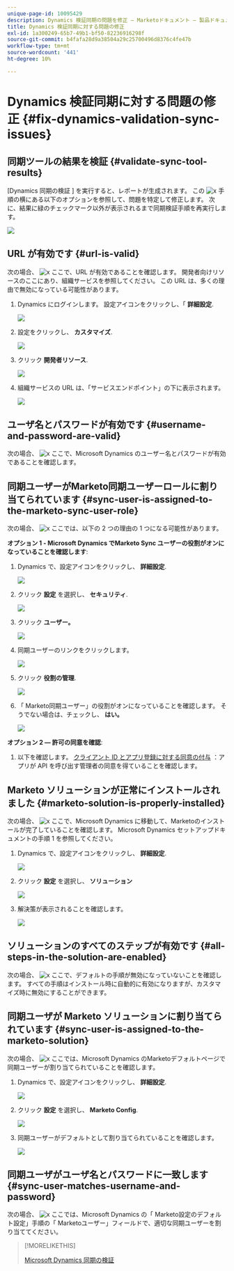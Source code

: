 ```yaml
---
unique-page-id: 10095429
description: Dynamics 検証同期の問題を修正 — Marketoドキュメント — 製品ドキュメント
title: Dynamics 検証同期に対する問題の修正
exl-id: 1a300249-65b7-49b1-bf50-82236916298f
source-git-commit: b4fafa28d9a38504a29c25700496d8376c4fe47b
workflow-type: tm+mt
source-wordcount: '441'
ht-degree: 10%

---
```


# Dynamics 検証同期に対する問題の修正 {#fix-dynamics-validation-sync-issues}

## 同期ツールの結果を検証 {#validate-sync-tool-results}

[Dynamics 同期の検証 ] を実行すると、レポートが生成されます。 この ![x](assets/delete.png) 手順の横にある以下のオプションを参照して、問題を特定して修正します。 次に、結果に緑のチェックマーク以外が表示されるまで同期検証手順を再実行します。

![](assets/image2015-9-22-15-3a58-3a12.png)

## URL が有効です {#url-is-valid}

次の場合、 ![x](assets/delete.png) ここで、URL が有効であることを確認します。 開発者向けリソースのここにあり、組織サービスを参照してください。 この URL は、多くの理由で無効になっている可能性があります。

1. Dynamics にログインします。 設定アイコンをクリックし、「 **詳細設定**.

   ![](assets/one.png)

1. 設定をクリックし、 **カスタマイズ**.

   ![](assets/two.png)

1. クリック **開発者リソース**.

   ![](assets/three.png)

1. 組織サービスの URL は、「サービスエンドポイント」の下に表示されます。

   ![](assets/four.png)

## ユーザ名とパスワードが有効です {#username-and-password-are-valid}

次の場合、 ![x](assets/delete.png) ここで、Microsoft Dynamics のユーザー名とパスワードが有効であることを確認します。

## 同期ユーザーがMarketo同期ユーザーロールに割り当てられています {#sync-user-is-assigned-to-the-marketo-sync-user-role}

次の場合、 ![x](assets/delete.png) ここでは、以下の 2 つの理由の 1 つになる可能性があります。

**オプション 1 - Microsoft Dynamics でMarketo Sync ユーザーの役割がオンになっていることを確認します**:

1. Dynamics で、設定アイコンをクリックし、 **詳細設定**.

   ![](assets/one.png)

1. クリック **設定** を選択し、 **セキュリティ**.

   ![](assets/six.png)

1. クリック **ユーザー。**

   ![](assets/image2015-9-24-9-3a47-3a25.png)

1. 同期ユーザーのリンクをクリックします。

   ![](assets/seven.png)

1. クリック **役割の管理**.

   ![](assets/eight.png)

1. 「 Marketo同期ユーザー」の役割がオンになっていることを確認します。 そうでない場合は、チェックし、 **はい。**

   ![](assets/image2015-9-24-9-3a59-3a21.png)

**オプション 2 — 許可の同意を確認**:

1. 以下を確認します。 [クライアント ID とアプリ登録に対する同意の付与](/help/marketo/product-docs/crm-sync/microsoft-dynamics-sync/sync-setup/grant-consent-for-client-id-and-app-registration.md) ：アプリが API を呼び出す管理者の同意を得ていることを確認します。

## Marketo ソリューションが正常にインストールされました {#marketo-solution-is-properly-installed}

次の場合、 ![x](assets/delete.png) ここで、Microsoft Dynamics に移動して、Marketoのインストールが完了していることを確認します。 Microsoft Dynamics セットアップドキュメントの手順 1 を参照してください。

1. Dynamics で、設定アイコンをクリックし、 **詳細設定**.

   ![](assets/one.png)

1. クリック **設定** を選択し、 **ソリューション**

   ![](assets/eleven.png)

1. 解決策が表示されることを確認します。

   ![](assets/twelve.png)

## ソリューションのすべてのステップが有効です {#all-steps-in-the-solution-are-enabled}

次の場合、 ![x](assets/delete.png) ここで、デフォルトの手順が無効になっていないことを確認します。 すべての手順はインストール時に自動的に有効になりますが、カスタマイズ時に無効にすることができます。

## 同期ユーザが Marketo ソリューションに割り当てられています {#sync-user-is-assigned-to-the-marketo-solution}

次の場合、 ![x](assets/delete.png) ここでは、Microsoft Dynamics のMarketoデフォルトページで同期ユーザーが割り当てられていることを確認します。

1. Dynamics で、設定アイコンをクリックし、 **詳細設定**.

   ![](assets/one.png)

1. クリック **設定** を選択し、 **Marketo Config**.

   ![](assets/thirteen.png)

1. 同期ユーザーがデフォルトとして割り当てられていることを確認します。

   ![](assets/fourteen.png)

## 同期ユーザがユーザ名とパスワードに一致します {#sync-user-matches-username-and-password}

次の場合、 ![x](assets/delete.png) ここでは、Microsoft Dynamics の「 Marketo設定のデフォルト設定」手順の「 Marketoユーザー」フィールドで、適切な同期ユーザーを割り当ててください。

>[!MORELIKETHIS]
>
>[Microsoft Dynamics 同期の検証](/help/marketo/product-docs/crm-sync/microsoft-dynamics-sync/sync-setup/validate-microsoft-dynamics-sync.md)
